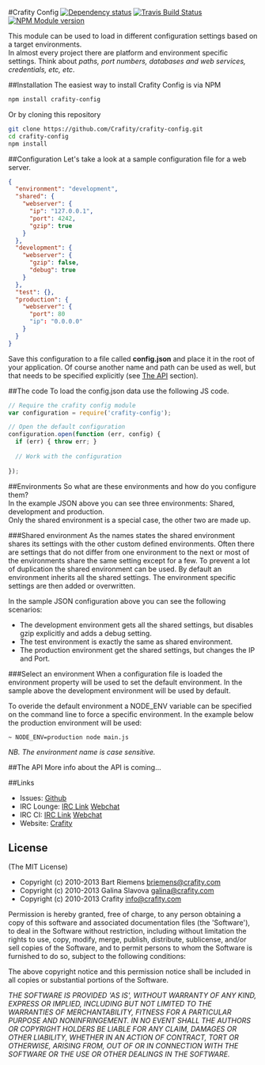 #Crafity Config [![Dependency status](https://david-dm.org/crafity/crafity-config.png)](https://david-dm.org/crafity/crafity-config) [![Travis Build Status](https://travis-ci.org/Crafity/crafity-config.png?branch=master)](https://travis-ci.org/Crafity/crafity-config) [![NPM Module version](https://badge.fury.io/js/crafity-config.png)](http://badge.fury.io/js/crafity-config)  

This module can be used to load in different configuration settings based on a target environments.  
In almost every project there are platform and environment specific settings. Think about *paths, port numbers, databases and web services, credentials, etc, etc*.  

##Installation
The easiest way to install Crafity Config is via NPM

```sh
npm install crafity-config
```
Or by cloning this repository

```sh
git clone https://github.com/Crafity/crafity-config.git
cd crafity-config
npm install
```

##Configuration
Let's take a look at a sample configuration file for a web server. 

```json
{
  "environment": "development",
  "shared": {
    "webserver": {
      "ip": "127.0.0.1",
      "port": 4242,
      "gzip": true
    }
  },
  "development": {
    "webserver": {
      "gzip": false,
      "debug": true
    }
  },
  "test": {},
  "production": {
    "webserver": {
      "port": 80
      "ip": "0.0.0.0"
    }
  }
}
```

Save this configuration to a file called **config.json** and place it in the root of your application. 
Of course another name and path can be used as well, but that needs to be specified explicitly (see [The API](#the-api) section).

##The code
To load the config.json data use the following JS code. 

```js
// Require the crafity config module
var configuration = require('crafity-config');

// Open the default configuration
configuration.open(function (err, config) {
  if (err) { throw err; }
  
  // Work with the configuration
  
});
```

##Environments
So what are these environments and how do you configure them?   
In the example JSON above you can see three environments: Shared, development and production.  
Only the shared environment is a special case, the other two are made up.

###Shared environment
As the names states the shared environment shares its settings with the other custom defined environments. 
Often there are settings that do not differ from one environment to the next or most of the environments 
share the same setting except for a few. To prevent a lot of duplication the shared environment can be used.
By default an environment inherits all the shared settings. The environment specific settings are then added or overwritten.  

In the sample JSON configuration above you can see the following scenarios:
* The development environment gets all the shared settings, but disables gzip explicitly and adds a debug setting.
* The test environment is exactly the same as shared environment.
* The production environment get the shared settings, but changes the IP and Port.

###Select an environment
When a configuration file is loaded the environment property will be used to set the default environment.
In the sample above the development environment will be used by default.    

To overide the default environment a NODE_ENV variable can be specified on the command line to force a specific environment.
In the example below the production environment will be used:

    ~ NODE_ENV=production node main.js 

*NB. The environment name is case sensitive.*

##The API
More info about the API is coming...

##Links
* Issues: [Github](https://github.com/Crafity/crafity-config/issues)
* IRC Lounge: [IRC Link](irc://irc.freenode.net:6667/crafity-lounge) [Webchat](http://webchat.freenode.net?channels=crafity-lounge&uio=OT10cnVlJjExPTUx91)
* IRC CI: [IRC Link](irc://irc.freenode.net:6667/crafity-ci) [Webchat](http://webchat.freenode.net?channels=crafity-ci&uio=OT10cnVlJjExPTUx91)
* Website: [Crafity](http://crafity.com)

## License
(The MIT License)  

* Copyright (c) 2010-2013 Bart Riemens <briemens@crafity.com>  
* Copyright (c) 2010-2013 Galina Slavova <galina@crafity.com>  
* Copyright (c) 2010-2013 Crafity <info@crafity.com>  

Permission is hereby granted, free of charge, to any person obtaining
a copy of this software and associated documentation files (the
'Software'), to deal in the Software without restriction, including
without limitation the rights to use, copy, modify, merge, publish,
distribute, sublicense, and/or sell copies of the Software, and to
permit persons to whom the Software is furnished to do so, subject to
the following conditions:

The above copyright notice and this permission notice shall be
included in all copies or substantial portions of the Software.

*THE SOFTWARE IS PROVIDED 'AS IS', WITHOUT WARRANTY OF ANY KIND,
EXPRESS OR IMPLIED, INCLUDING BUT NOT LIMITED TO THE WARRANTIES OF
MERCHANTABILITY, FITNESS FOR A PARTICULAR PURPOSE AND NONINFRINGEMENT.
IN NO EVENT SHALL THE AUTHORS OR COPYRIGHT HOLDERS BE LIABLE FOR ANY
CLAIM, DAMAGES OR OTHER LIABILITY, WHETHER IN AN ACTION OF CONTRACT,
TORT OR OTHERWISE, ARISING FROM, OUT OF OR IN CONNECTION WITH THE
SOFTWARE OR THE USE OR OTHER DEALINGS IN THE SOFTWARE.*

